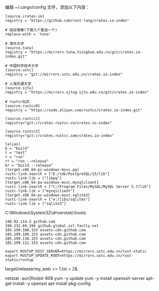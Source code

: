 编辑 ~/.cargo/config 文件，添加以下内容：

```text
[source.crates-io]
registry = "https://github.com/rust-lang/crates.io-index"

# 指定镜像(下面几个里选一个)
replace-with = 'tuna'

# 清华大学
[source.tuna]
registry = "https://mirrors.tuna.tsinghua.edu.cn/git/crates.io-index.git"

# 中国科学技术大学
[source.ustc]
registry = "git://mirrors.ustc.edu.cn/crates.io-index"

# 上海交通大学
[source.sjtu]
registry = "https://mirrors.sjtug.sjtu.edu.cn/git/crates.io-index"

# rustcc社区
[source.rustcc0]
registry = "https://code.aliyun.com/rustcc/crates.io-index.git"

[source.rustcc1]
registry="git://crates.rustcc.cn/crates.io-index"

[source.rustcc2]
registry="git://crates.rustcc.com/crates.io-index"

[alias]
b = "build"
t = "test"
r = "run"
rr = "run --release"
br = "build --release"
[target.x86_64-pc-windows-msvc.pq]
rustc-link-search = ["E:/sdk/PostgreSQL/15/lib"]
rustc-link-lib = ["libpq"]
[target.x86_64-pa-windows-msvc.mysqlclient]
rustc-link-search = ["C:/Program Files/MySQL/MySQL Server 5.7/lib"]
rustc-link-lib = ["mysqlclient"]
[target.x86_64-pc-windows-msvc.sqlite3]
rustc-link-search = ["e:/libs/sqlites"]
rustc-link-lib = ["sqlite3"]
```      

C:\Windows\System32\drivers\etc\hosts
```text
140.82.114.3 github.com
199.232.69.194 github.global.ssl.fastly.net
185.199.108.153 assets-cdn.github.com
185.199.109.153 assets-cdn.github.com
185.199.110.153 assets-cdn.github.com
185.199.111.153 assets-cdn.github.com
```

```shell
export RUSTUP_DIST_SERVER=https://mirrors.ustc.edu.cn/rust-static
export RUSTUP_UPDATE_ROOT=https://mirrors.ustc.edu.cn/rust-static/rustup
```

target/release/my_web >> 1.txt > 2&

netstat -aon|findstr 808
yum -y update
yum -y install openssh-server
apt-get install -y openssl
apt install pkg-config
